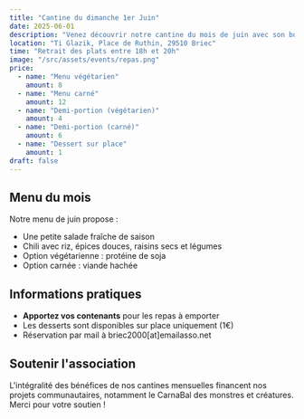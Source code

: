 ```yaml
---
title: "Cantine du dimanche 1er Juin"
date: 2025-06-01
description: "Venez découvrir notre cantine du mois de juin avec son bon chili fait avec amour !."
location: "Ti Glazik, Place de Ruthin, 29510 Briec"
time: "Retrait des plats entre 18h et 20h"
image: "/src/assets/events/repas.png"
price:
  - name: "Menu végétarien"
    amount: 8
  - name: "Menu carné"
    amount: 12
  - name: "Demi-portion (végétarien)"
    amount: 4
  - name: "Demi-portion (carné)"
    amount: 6
  - name: "Dessert sur place"
    amount: 1
draft: false
---
```


## Menu du mois

Notre menu de juin propose :
- Une petite salade fraîche de saison
- Chili avec riz, épices douces, raisins secs et légumes
- Option végétarienne : protéine de soja
- Option carnée : viande hachée

## Informations pratiques

- **Apportez vos contenants** pour les repas à emporter
- Les desserts sont disponibles sur place uniquement (1€)
- Réservation par mail à <span class="email-copy">briec2000[at]emailasso.net</span>

## Soutenir l'association

L'intégralité des bénéfices de nos cantines mensuelles financent nos projets communautaires, notamment le CarnaBal des monstres et créatures. Merci pour votre soutien !
